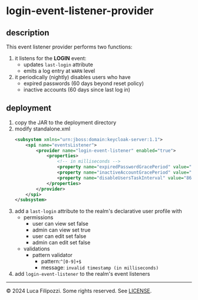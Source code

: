 # login-event-listener-provider

## description

This event listener provider performs two functions:

1. it listens for the **LOGIN** event:
   - updates `last-login` attribute
   - emits a log entry at `WARN` level
2. it periodically (nightly) disables users who have
   - expired passwords (60 days beyond reset policy)
   - inactive accounts (60 days since last log in)

## deployment

1. copy the JAR to the deployment directory
2. modify standalone.xml
   ```xml
   <subsystem xmlns="urn:jboss:domain:keycloak-server:1.1">
       <spi name="eventsListener">
           <provider name="login-event-listener" enabled="true">
               <properties>
                   <!-- in milliseconds -->
                   <property name="expiredPasswordGracePeriod" value="5184000000"/>
                   <property name="inactiveAccountGracePeriod" value="5184000000"/>
                   <property name="disableUsersTaskInterval" value="86400000"/>
               </properties>
           </provider>
       </spi>
   </subsystem>
   ```
3. add a `last-login` attribute to the realm's declarative user profile with
   - permissions
      - user can view set false
      - admin can view set true
      - user can edit set false
      - admin can edit set false
   - validations
      - pattern validator
         - pattern:`^[0-9]+$`
         - message: `invalid timestamp (in milliseconds)`
4. add `login-event-listener` to the realm's event listeners

---
© 2024 Luca Filipozzi. Some rights reserved. See [LICENSE][license].

[license]: https://github.com/LucaFilipozzi/keycloak-extensions/blob/main/LICENSE.md
